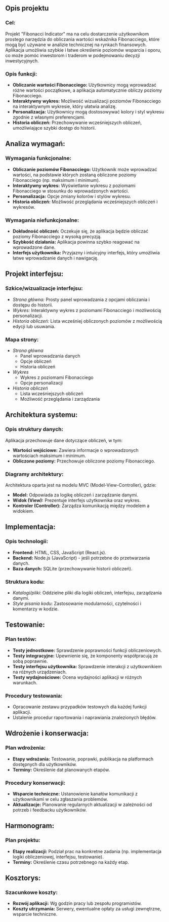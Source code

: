 ## Opis projektu

### Cel:

Projekt "Fibonacci Indicator" ma na celu dostarczenie użytkownikom prostego narzędzia do obliczania wartości wskaźnika Fibonacciego, które mogą być używane w analizie technicznej na rynkach finansowych. Aplikacja umożliwia szybkie i łatwe określenie poziomów wsparcia i oporu, co może pomóc inwestorom i traderom w podejmowaniu decyzji inwestycyjnych.

### Opis funkcji:

- **Obliczanie wartości Fibonacciego:** Użytkownicy mogą wprowadzać różne wartości początkowe, a aplikacja automatycznie obliczy poziomy Fibonacciego.
- **Interaktywny wykres:** Możliwość wizualizacji poziomów Fibonacciego na interaktywnym wykresie, który ułatwia analizę.
- **Personalizacja:** Użytkownicy mogą dostosowywać kolory i styl wykresu zgodnie z własnymi preferencjami.
- **Historia obliczeń:** Przechowywanie wcześniejszych obliczeń, umożliwiające szybki dostęp do historii.

## Analiza wymagań:

### Wymagania funkcjonalne:

- **Obliczanie poziomów Fibonacciego:** Użytkownik może wprowadzać wartości, na podstawie których zostaną obliczone poziomy Fibonacciego (np. maksimum i minimum).
- **Interaktywny wykres:** Wyświetlanie wykresu z poziomami Fibonacciego w stosunku do wprowadzonych wartości.
- **Personalizacja:** Opcje zmiany kolorów i stylów wykresu.
- **Historia obliczeń:** Możliwość przeglądania wcześniejszych obliczeń i wykresów.

### Wymagania niefunkcjonalne:

- **Dokładność obliczeń:** Oczekuje się, że aplikacja będzie obliczać poziomy Fibonacciego z wysoką precyzją.
- **Szybkość działania:** Aplikacja powinna szybko reagować na wprowadzone dane.
- **Interfejs użytkownika:** Przyjazny i intuicyjny interfejs, który umożliwia łatwe wprowadzanie danych i nawigację.

## Projekt interfejsu:

### Szkice/wizualizacje interfejsu:

- _Strona główna:_ Prosty panel wprowadzania z opcjami obliczania i dostępu do historii.
- _Wykres:_ Interaktywny wykres z poziomami Fibonacciego i możliwością personalizacji.
- _Historia obliczeń:_ Lista wcześniej obliczonych poziomów z możliwością edycji lub usuwania.

### Mapa strony:

- _Strona główna_
  - Panel wprowadzania danych
  - Opcje obliczeń
  - Historia obliczeń
- _Wykres_
  - Wykres z poziomami Fibonacciego
  - Opcje personalizacji
- _Historia obliczeń_
  - Lista wcześniejszych obliczeń
  - Możliwość przeglądania i zarządzania

## Architektura systemu:

### Opis struktury danych:

Aplikacja przechowuje dane dotyczące obliczeń, w tym:

- **Wartości wejściowe:** Zawiera informacje o wprowadzonych wartościach maksimum i minimum.
- **Obliczone poziomy:** Przechowuje obliczone poziomy Fibonacciego.

### Diagramy architektury:

Architektura oparta jest na modelu MVC (Model-View-Controller), gdzie:

- **Model:** Odpowiada za logikę obliczeń i zarządzanie danymi.
- **Widok (View):** Prezentuje interfejs użytkownika oraz wykres.
- **Kontroler (Controller):** Zarządza komunikacją między modelem a widokiem.

## Implementacja:

### Opis technologii:

- **Frontend:** HTML, CSS, JavaScript (React.js).
- **Backend:** Node.js (JavaScript) - jeśli potrzebne do przetwarzania danych.
- **Baza danych:** SQLite (przechowywanie historii obliczeń).

### Struktura kodu:

- _Katalogi/pliki_: Oddzielne pliki dla logiki obliczeń, interfejsu, zarządzania danymi.
- _Style pisania kodu_: Zastosowanie modularności, czytelności i komentarzy w kodzie.

## Testowanie:

### Plan testów:

- **Testy jednostkowe:** Sprawdzenie poprawności funkcji obliczeniowych.
- **Testy integracyjne:** Upewnienie się, że komponenty współpracują ze sobą poprawnie.
- **Testy interfejsu użytkownika:** Sprawdzenie interakcji z użytkownikiem na różnych urządzeniach.
- **Testy wydajnościowe:** Ocena wydajności aplikacji w różnych warunkach.

### Procedury testowania:

- Opracowanie zestawu przypadków testowych dla każdej funkcji aplikacji.
- Ustalenie procedur raportowania i naprawiania znalezionych błędów.

## Wdrożenie i konserwacja:

### Plan wdrożenia:

- **Etapy wdrażania:** Testowanie, poprawki, publikacja na platformach dostępnych dla użytkowników.
- **Terminy:** Określenie dat planowanych etapów.

### Procedury konserwacji:

- **Wsparcie techniczne:** Ustanowienie kanałów komunikacji z użytkownikami w celu zgłaszania problemów.
- **Aktualizacje:** Planowanie regularnych aktualizacji w zależności od potrzeb i feedbacku użytkowników.

## Harmonogram:

### Plan projektu:

- **Etapy realizacji:** Podział prac na konkretne zadania (np. implementacja logiki obliczeniowej, interfejsu, testowanie).
- **Terminy:** Określenie czasu potrzebnego na każdy etap.

## Kosztorys:

### Szacunkowe koszty:

- **Rozwój aplikacji:** Wg godzin pracy lub zespołu programistów.
- **Koszty utrzymania:** Serwery, ewentualne opłaty za usługi zewnętrzne, wsparcie techniczne.
